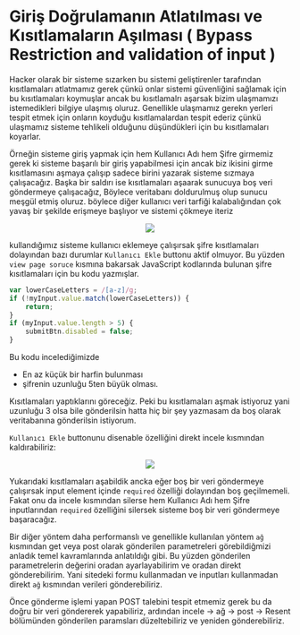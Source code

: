 # Giriş Doğrulamanın Atlatılması ve Kısıtlamaların Aşılması ( Bypass Restriction and validation of input )
Hacker olarak bir sisteme sızarken bu sistemi geliştirenler tarafından kısıtlamaları atlatmamız gerek çünkü onlar sistemi güvenliğini sağlamak için bu kısıtlamaları koymuşlar ancak bu kısıtlamalrı aşarsak bizim ulaşmamızı istemedikleri bilgiye ulaşmış oluruz. Genellikle ulaşmamız gerekn yerleri tespit etmek için onların koyduğu kısıtlamalardan tespit ederiz çünkü ulaşmamız sisteme tehlikeli olduğunu düşündükleri için bu kısıtlamaları koyarlar. 

Örneğin sisteme giriş yapmak için hem Kullanıcı Adı hem Şifre girmemiz gerek ki sisteme başarılı bir giriş yapabilmesi için ancak biz ikisini girme kısıtlamasını aşmaya çalışıp sadece birini yazarak sisteme sızmaya çalışacağız. Başka bir saldırı ise kısıtlamaları aşaarak sunucuya boş veri göndermeye çalışacağız, Böylece veritabanı doldurulmuş olup sunucu meşgül etmiş oluruz. böylece diğer kullanıcı veri tarfiği kalabalığından çok yavaş bir şekilde erişmeye başlıyor ve sistemi çökmeye iteriz 

<div align='center' >
    <img src='https://github.com/yasir723/giris-dogrulamanin-atlatilmasi-ve-kisitlamalarin-asilmasi/assets/111686779/cb13a77e-97f1-46ed-a916-cc7963b4e05f'>
</div>

kullandığımız sisteme kullanıcı eklemeye çalışırsak şifre kısıtlamaları dolayından bazı durumlar `Kullanıcı Ekle` buttonu aktif olmuyor. Bu yüzden `view page soruce` kısmına bakarsak JavaScript kodlarında bulunan şifre kısıtlamaları için bu kodu yazmışlar.


```js
var lowerCaseLetters = /[a-z]/g;
if (!myInput.value.match(lowerCaseLetters)) {
    return;
}
if (myInput.value.length > 5) {
    submitBtn.disabled = false;
}
```
Bu kodu incelediğimizde 
- En az küçük bir harfin bulunması
- şifrenin uzunluğu 5ten büyük olması.

Kısıtlamaları yaptıklarını göreceğiz. Peki bu kısıtlamaları aşmak istiyoruz yani uzunluğu 3 olsa bile gönderilsin hatta hiç bir şey yazmasam da boş olarak veritabanına gönderilsin istiyorum.

`Kullanıcı Ekle` buttonunu disenable özelliğini direkt incele kısmından kaldırabiliriz:

<div align='center' >
    <img src='https://github.com/yasir723/giris-dogrulamanin-atlatilmasi-ve-kisitlamalarin-asilmasi/assets/111686779/409a0a37-8b52-4643-9383-3d42fb020ee8'>
</div>

Yukarıdaki kısıtlamaları aşabildik ancka eğer boş bir veri göndermeye çalışırsak input element içinde `required` özelliği dolayından boş geçilmemeli. Fakat onu da incele kısmından silerse hem Kullanıcı Adı hem Şifre inputlarından `required` özelliğini silersek sisteme boş bir veri göndermeye başaracağız.

Bir diğer yöntem daha performanslı ve genellikle kullanılan yöntem `ağ` kısmından get veya post olarak gönderilen parametreleri görebildiğmizi anladık temel kavramlarında anlatıldığı gibi. Bu yüzden gönderilen parametrelerin değerini oradan ayarlayabilirim ve oradan direkt gönderebilirim. Yani sitedeki formu kullanmadan ve inputları kullanmadan direkt  `ağ` kısmından verileri gönderebiliriz.

Önce gönderme işlemi yapan POST talebini tespit etmemiz gerek bu da doğru bir veri göndererek yapabiliriz, ardından incele -> ağ -> post -> Resent bölümünden gönderilen paramsları düzeltebiliriz ve yeniden gönderebiliriz.

